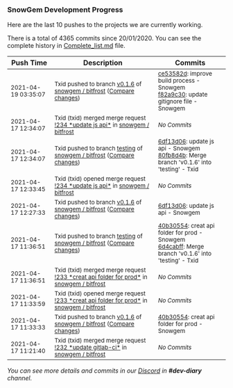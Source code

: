 
### SnowGem Development Progress

Here are the last 10 pushes to the projects we are currently working.

There is a total of 4365 commits since 20/01/2020. You can see the complete history in
 [Complete_list.md](Complete_list.md) file.

| Push Time | Description | Commits |
| --- | --- | --- |
| <sub>2021-04-19 03:35:07</sub> | <sub>Txid pushed to branch [v0\.1\.6](https://gitlab.com/snowgem/bitfrost/commits/v0.1.6) of [snowgem / bitfrost](https://gitlab.com/snowgem/bitfrost) ([Compare changes](https://gitlab.com/snowgem/bitfrost/compare/6df13d06f792f7ae3a9b6e399c9d1191d25efd3c...f82a9c306a2b26708ae83dc9331c957673917c5a))</sub> | <sub>[ce53582d](https://gitlab.com/snowgem/bitfrost/-/commit/ce53582d6e572c36e0aaa0a8c9c3b2e896db8066): improve build process - Snowgem<br>[f82a9c30](https://gitlab.com/snowgem/bitfrost/-/commit/f82a9c306a2b26708ae83dc9331c957673917c5a): update gitignore file - Snowgem</sub> |
| <sub>2021-04-17 12:34:07</sub> | <sub>Txid (txid) merged merge request [\!234 \*update js api\*](https://gitlab.com/snowgem/bitfrost/-/merge_requests/234) in [snowgem / bitfrost](https://gitlab.com/snowgem/bitfrost)</sub> | <sub>_No Commits_</sub> |
| <sub>2021-04-17 12:34:07</sub> | <sub>Txid pushed to branch [testing](https://gitlab.com/snowgem/bitfrost/commits/testing) of [snowgem / bitfrost](https://gitlab.com/snowgem/bitfrost) ([Compare changes](https://gitlab.com/snowgem/bitfrost/compare/6d4cabfff0027e5a53e67840a7ed1302675bd956...80fb8d4b818c307044ea853c830935a010dc41ef))</sub> | <sub>[6df13d06](https://gitlab.com/snowgem/bitfrost/-/commit/6df13d06f792f7ae3a9b6e399c9d1191d25efd3c): update js api - Snowgem<br>[80fb8d4b](https://gitlab.com/snowgem/bitfrost/-/commit/80fb8d4b818c307044ea853c830935a010dc41ef): Merge branch 'v0.1.6' into 'testing' - Txid</sub> |
| <sub>2021-04-17 12:33:45</sub> | <sub>Txid (txid) opened merge request [\!234 \*update js api\*](https://gitlab.com/snowgem/bitfrost/-/merge_requests/234) in [snowgem / bitfrost](https://gitlab.com/snowgem/bitfrost)</sub> | <sub>_No Commits_</sub> |
| <sub>2021-04-17 12:27:33</sub> | <sub>Txid pushed to branch [v0\.1\.6](https://gitlab.com/snowgem/bitfrost/commits/v0.1.6) of [snowgem / bitfrost](https://gitlab.com/snowgem/bitfrost) ([Compare changes](https://gitlab.com/snowgem/bitfrost/compare/40b30554ce8db3a363dd89ab9d1d9b5d3cf605fb...6df13d06f792f7ae3a9b6e399c9d1191d25efd3c))</sub> | <sub>[6df13d06](https://gitlab.com/snowgem/bitfrost/-/commit/6df13d06f792f7ae3a9b6e399c9d1191d25efd3c): update js api - Snowgem</sub> |
| <sub>2021-04-17 11:36:51</sub> | <sub>Txid pushed to branch [testing](https://gitlab.com/snowgem/bitfrost/commits/testing) of [snowgem / bitfrost](https://gitlab.com/snowgem/bitfrost) ([Compare changes](https://gitlab.com/snowgem/bitfrost/compare/402cd563847efefaee361e22fb943d976ede517b...6d4cabfff0027e5a53e67840a7ed1302675bd956))</sub> | <sub>[40b30554](https://gitlab.com/snowgem/bitfrost/-/commit/40b30554ce8db3a363dd89ab9d1d9b5d3cf605fb): creat api folder for prod - Snowgem<br>[6d4cabff](https://gitlab.com/snowgem/bitfrost/-/commit/6d4cabfff0027e5a53e67840a7ed1302675bd956): Merge branch 'v0.1.6' into 'testing' - Txid</sub> |
| <sub>2021-04-17 11:36:51</sub> | <sub>Txid (txid) merged merge request [\!233 \*creat api folder for prod\*](https://gitlab.com/snowgem/bitfrost/-/merge_requests/233) in [snowgem / bitfrost](https://gitlab.com/snowgem/bitfrost)</sub> | <sub>_No Commits_</sub> |
| <sub>2021-04-17 11:33:59</sub> | <sub>Txid (txid) opened merge request [\!233 \*creat api folder for prod\*](https://gitlab.com/snowgem/bitfrost/-/merge_requests/233) in [snowgem / bitfrost](https://gitlab.com/snowgem/bitfrost)</sub> | <sub>_No Commits_</sub> |
| <sub>2021-04-17 11:33:33</sub> | <sub>Txid pushed to branch [v0\.1\.6](https://gitlab.com/snowgem/bitfrost/commits/v0.1.6) of [snowgem / bitfrost](https://gitlab.com/snowgem/bitfrost) ([Compare changes](https://gitlab.com/snowgem/bitfrost/compare/c309d4427e0ff9c756d5e9e012e9bdc47ee7f958...40b30554ce8db3a363dd89ab9d1d9b5d3cf605fb))</sub> | <sub>[40b30554](https://gitlab.com/snowgem/bitfrost/-/commit/40b30554ce8db3a363dd89ab9d1d9b5d3cf605fb): creat api folder for prod - Snowgem</sub> |
| <sub>2021-04-17 11:21:40</sub> | <sub>Txid (txid) merged merge request [\!232 \*update gitlab\-ci\*](https://gitlab.com/snowgem/bitfrost/-/merge_requests/232) in [snowgem / bitfrost](https://gitlab.com/snowgem/bitfrost)</sub> | <sub>_No Commits_</sub> |

_You can see more details and commits in our [Discord](https://discord.gg/zumGnbg) in **#dev-diary** channel._
